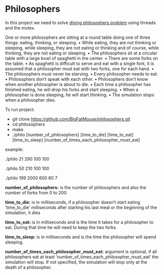 <h1>Philosophers</h1>

In this project we need to solve [dining philosophers problem](https://en.wikipedia.org/wiki/Dining_philosophers_problem) using threads and the mutex.

One or more philosophers are sitting at a round table doing one of three things:
eating, thinking, or sleeping.
• While eating, they are not thinking or sleeping, while sleeping, they are not eating
or thinking and of course, while thinking, they are not eating or sleeping.
• The philosophers sit at a circular table with a large bowl of spaghetti in the center.
• There are some forks on the table.
• As spaghetti is difficult to serve and eat with a single fork, it is assumed that a
philosopher must eat with two forks, one for each hand.
• The philosophers must never be starving.
• Every philosopher needs to eat.
• Philosophers don’t speak with each other.
• Philosophers don’t know when another philosopher is about to die.
• Each time a philosopher has finished eating, he will drop his forks and start sleeping.
• When a philosopher is done sleeping, he will start thinking.
• The simulation stops when a philosopher dies.

To run project:

- git clone https://github.com/BigFatMouse/philosophers.git
- cd philosophers
- make
- ./philo [number_of_philosophers] [time_to_die] [time_to_eat] [time_to_sleep] [number_of_times_each_philosopher_must_eat]

example:     

./philo 21 290 100 100

./philo 50 210 100 100

./philo 199 2000 600 60 7

<b>number_of_philosophers:</b> is the number of philosophers and also the number
of forks from 0 to 200

<b>time_to_die:</b> is in milliseconds, if a philosopher doesn’t start eating ’time_to_die’ milliseconds after starting his last meal or the beginning of the simulation, it dies

<b>time_to_eat:</b> is in milliseconds and is the time it takes for a philosopher to eat. During that time he will need to keep the two forks.

<b>time_to_sleep:</b> is in milliseconds and is the time the philosopher will spend sleeping.

<b>number_of_times_each_philosopher_must_eat:</b>  argument is optional, if all philosophers eat at least ’number_of_times_each_philosopher_must_eat’ the simulation will stop. If not specified, the simulation will stop only at the death of a philosopher. 
